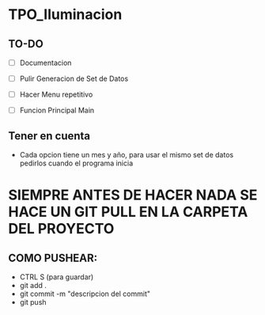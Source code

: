 # TPO_Iluminacion

## TO-DO
- [ ] Documentacion

- [ ] Pulir Generacion de Set de Datos

- [ ] Hacer Menu repetitivo 

- [ ] Funcion Principal Main

## Tener en cuenta
- Cada opcion tiene un mes y año, para usar el mismo set de datos pedirlos cuando el programa inicia


# SIEMPRE ANTES DE HACER NADA SE HACE UN GIT PULL EN LA CARPETA DEL PROYECTO

## COMO PUSHEAR:
- CTRL S (para guardar)
- git add .
- git commit -m "descripcion del commit"
- git push

